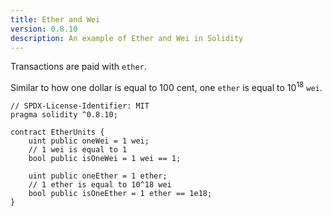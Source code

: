 ```yaml
---
title: Ether and Wei
version: 0.8.10
description: An example of Ether and Wei in Solidity
---
```


Transactions are paid with `ether`.

Similar to how one dollar is equal to 100 cent, one `ether` is equal to 10<sup>18</sup> `wei`.

```solidity
// SPDX-License-Identifier: MIT
pragma solidity ^0.8.10;

contract EtherUnits {
    uint public oneWei = 1 wei;
    // 1 wei is equal to 1
    bool public isOneWei = 1 wei == 1;

    uint public oneEther = 1 ether;
    // 1 ether is equal to 10^18 wei
    bool public isOneEther = 1 ether == 1e18;
}

```
